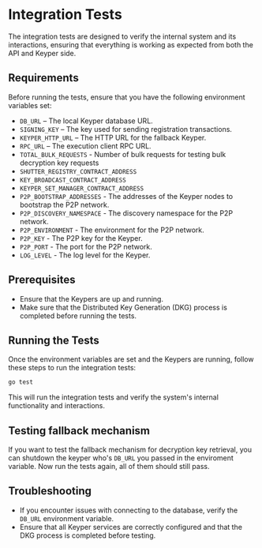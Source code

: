 # Integration Tests

The integration tests are designed to verify the internal system and its interactions, ensuring that everything is working as expected from both the API and Keyper side.

## Requirements

Before running the tests, ensure that you have the following environment variables set:

- `DB_URL` – The local Keyper database URL.
- `SIGNING_KEY` – The key used for sending registration transactions.
- `KEYPER_HTTP_URL` – The HTTP URL for the fallback Keyper.
- `RPC_URL` – The execution client RPC URL.
- `TOTAL_BULK_REQUESTS` - Number of bulk requests for testing bulk decryption key requests
- `SHUTTER_REGISTRY_CONTRACT_ADDRESS`
- `KEY_BROADCAST_CONTRACT_ADDRESS`
- `KEYPER_SET_MANAGER_CONTRACT_ADDRESS`
- `P2P_BOOTSTRAP_ADDRESSES` - The addresses of the Keyper nodes to bootstrap the P2P network.
- `P2P_DISCOVERY_NAMESPACE` - The discovery namespace for the P2P network.
- `P2P_ENVIRONMENT` - The environment for the P2P network.
- `P2P_KEY` - The P2P key for the Keyper.
- `P2P_PORT` - The port for the P2P network.
- `LOG_LEVEL` - The log level for the Keyper.

## Prerequisites

- Ensure that the Keypers are up and running.
- Make sure that the Distributed Key Generation (DKG) process is completed before running the tests.

## Running the Tests

Once the environment variables are set and the Keypers are running, follow these steps to run the integration tests:

```bash
go test
```

This will run the integration tests and verify the system's internal functionality and interactions.

## Testing fallback mechanism
If you want to test the fallback mechanism for decryption key retrieval, you can shutdown the keyper who's `DB_URL` you passed in the enviroment variable. Now run the tests again, all of them should still pass.

## Troubleshooting

- If you encounter issues with connecting to the database, verify the `DB_URL` environment variable.
- Ensure that all Keyper services are correctly configured and that the DKG process is completed before testing.